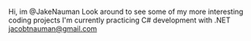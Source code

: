 Hi, im @JakeNauman
Look around to see some of my more interesting coding projects
I'm currently practicing C# development with .NET 
jacobtnauman@gmail.com
